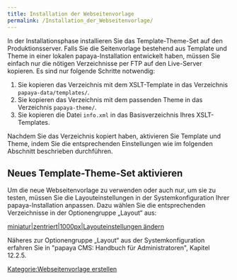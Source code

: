```yaml
---
title: Installation der Webseitenvorlage
permalink: /Installation_der_Webseitenvorlage/
---
```


In der Installationsphase installieren Sie das Template-Theme-Set auf den Produktionsserver. Falls Sie die Seitenvorlage bestehend aus Template und Theme in einer lokalen papaya-Installation entwickelt haben, müssen Sie einfach nur die nötigen Verzeichnisse per FTP auf den Live-Server kopieren. Es sind nur folgende Schritte notwendig:

1.  Sie kopieren das Verzeichnis mit dem XSLT-Template in das Verzeichnis `papaya-data/templates/`.
2.  Sie kopieren das Verzeichnis mit dem passenden Theme in das Verzeichnis `papaya-theme/`.
3.  Sie kopieren die Datei `info.xml` in das Basisverzeichnis Ihres XSLT-Templates.

Nachdem Sie das Verzeichnis kopiert haben, aktivieren Sie Template und Theme, indem Sie die entsprechenden Einstellungen wie im folgenden Abschnitt beschrieben durchführen.

Neues Template-Theme-Set aktivieren
-----------------------------------

Um die neue Webseitenvorlage zu verwenden oder auch nur, um sie zu testen, müssen Sie die Layouteinstellungen in der Systemkonfiguration Ihrer papaya-Installation anpassen. Dazu wählen Sie die entsprechenden Verzeichnisse in der Optionengruppe „Layout“ aus:

[miniatur|zentriert|1000px|Layouteinstellungen ändern](/images/File:XMLpapayaLayoutAnpassen.png )

Näheres zur Optionengruppe „Layout“ aus der Systemkonfiguration erfahren Sie in "papaya CMS: Handbuch für Administratoren", Kapitel 12.2.5.

[Kategorie:Webseitenvorlage erstellen](/Kategorie:Webseitenvorlage_erstellen )